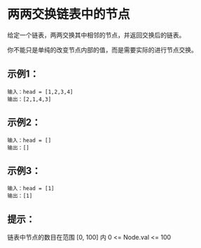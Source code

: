 # 两两交换链表中的节点

给定一个链表，两两交换其中相邻的节点，并返回交换后的链表。

你不能只是单纯的改变节点内部的值，而是需要实际的进行节点交换。

## 示例1：
```
输入：head = [1,2,3,4]
输出：[2,1,4,3]
```

## 示例2：
```
输入：head = []
输出：[]
```

## 示例3：
```
输入：head = [1]
输出：[1]
```

## 提示：

链表中节点的数目在范围 [0, 100] 内
0 <= Node.val <= 100

